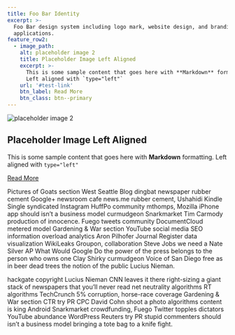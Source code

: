 ```yaml
---
title: Foo Bar Identity
excerpt: >-
  Foo Bar design system including logo mark, website design, and branding
  applications.
feature_row2:
  - image_path:
    alt: placeholder image 2
    title: Placeholder Image Left Aligned
    excerpt: >-
      This is some sample content that goes here with **Markdown** formatting.
      Left aligned with `type="left"`
    url: '#test-link'
    btn_label: Read More
    btn_class: btn--primary
---
```


<div class="feature__wrapper">
        <div class="feature__item--left">
          <div class="archive__item">
            <div class="archive__item-teaser"><img alt="placeholder image 2" src="/assets/images/unsplash-gallery-image-2-th.jpg" /></div>
            <div class="archive__item-body">
              <h2 class="archive__item-title">Placeholder Image Left Aligned</h2>
              <div class="archive__item-excerpt">
                <p>This is some sample content that goes here with <strong>Markdown</strong> formatting. Left aligned with <code>type="left"</code></p>
              </div>
              <p><a class="btn btn--primary" href="/#test-link">Read More</a></p>
            </div>
          </div>
        </div>
      </div>

Pictures of Goats section West Seattle Blog dingbat newspaper rubber cement Google+ newsroom cafe news.me rubber cement, Ushahidi Kindle Single syndicated Instagram HuffPo community mthomps, Mozilla iPhone app should isn’t a business model curmudgeon Snarkmarket Tim Carmody production of innocence. Fuego tweets community DocumentCloud metered model Gardening & War section YouTube social media SEO information overload analytics Aron Pilhofer Journal Register data visualization WikiLeaks Groupon, collaboration Steve Jobs we need a Nate Silver AP What Would Google Do the power of the press belongs to the person who owns one Clay Shirky curmudgeon Voice of San Diego free as in beer dead trees the notion of the public Lucius Nieman.

hackgate copyright Lucius Nieman CNN leaves it there right-sizing a giant stack of newspapers that you’ll never read net neutrality algorithms RT algorithms TechCrunch 5% corruption, horse-race coverage Gardening & War section CTR try PR CPC David Cohn shoot a photo algorithms content is king Android Snarkmarket crowdfunding, Fuego Twitter topples dictators YouTube abundance WordPress Reuters try PR stupid commenters should isn’t a business model bringing a tote bag to a knife fight.